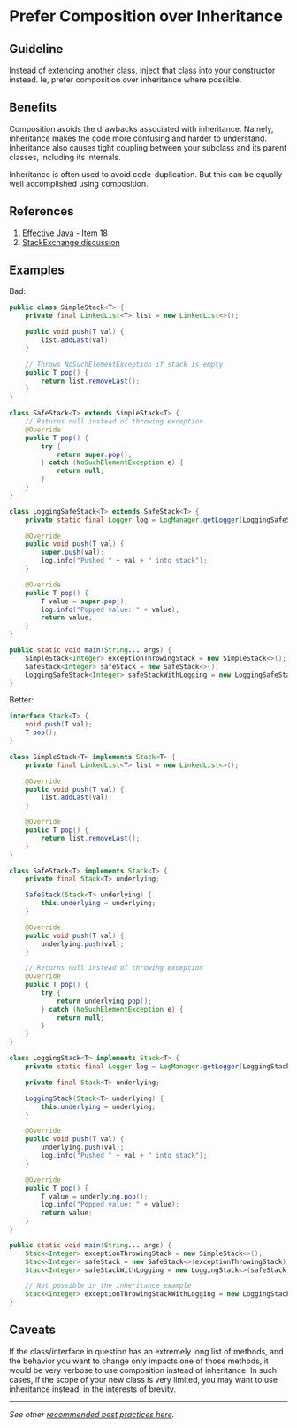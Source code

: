 Prefer Composition over Inheritance
================

Guideline
---------
Instead of extending another class, inject that class into your constructor instead. 
Ie, prefer composition over inheritance where possible.

Benefits
---------
Composition avoids the drawbacks associated with inheritance. 
Namely, inheritance makes the code more confusing and harder to understand. 
Inheritance also causes tight coupling between your subclass and its parent classes, including its internals.

Inheritance is often used to avoid code-duplication. But this can be equally well accomplished using composition.

References
---------

1. [Effective Java](https://www.amazon.com/Effective-Java-Joshua-Bloch-ebook/dp/B078H61SCH) - Item 18
1. [StackExchange discussion](https://softwareengineering.stackexchange.com/questions/134097/why-should-i-prefer-composition-over-inheritance)

Examples
---------

Bad:
```java
public class SimpleStack<T> {
    private final LinkedList<T> list = new LinkedList<>();

    public void push(T val) {
        list.addLast(val);
    }

    // Throws NoSuchElementException if stack is empty
    public T pop() {
        return list.removeLast();
    }
}

class SafeStack<T> extends SimpleStack<T> {
    // Returns null instead of throwing exception
    @Override
    public T pop() {
        try {
            return super.pop();
        } catch (NoSuchElementException e) {
            return null;
        }
    }
}

class LoggingSafeStack<T> extends SafeStack<T> {
    private static final Logger log = LogManager.getLogger(LoggingSafeStack.class);

    @Override
    public void push(T val) {
        super.push(val);
        log.info("Pushed " + val + " into stack");
    }

    @Override
    public T pop() {
        T value = super.pop();
        log.info("Popped value: " + value);
        return value;
    }
}

public static void main(String... args) {
    SimpleStack<Integer> exceptionThrowingStack = new SimpleStack<>();
    SafeStack<Integer> safeStack = new SafeStack<>();
    LoggingSafeStack<Integer> safeStackWithLogging = new LoggingSafeStack<>();
}
```

Better:
```java
interface Stack<T> {
    void push(T val);
    T pop();
}

class SimpleStack<T> implements Stack<T> {
    private final LinkedList<T> list = new LinkedList<>();

    @Override
    public void push(T val) {
        list.addLast(val);
    }

    @Override
    public T pop() {
        return list.removeLast();
    }
}

class SafeStack<T> implements Stack<T> {
    private final Stack<T> underlying;

    SafeStack(Stack<T> underlying) {
        this.underlying = underlying;
    }

    @Override
    public void push(T val) {
        underlying.push(val);
    }

    // Returns null instead of throwing exception
    @Override
    public T pop() {
        try {
            return underlying.pop();
        } catch (NoSuchElementException e) {
            return null;
        }
    }
}

class LoggingStack<T> implements Stack<T> {
    private static final Logger log = LogManager.getLogger(LoggingStack.class);

    private final Stack<T> underlying;

    LoggingStack(Stack<T> underlying) {
        this.underlying = underlying;
    }

    @Override
    public void push(T val) {
        underlying.push(val);
        log.info("Pushed " + val + " into stack");
    }

    @Override
    public T pop() {
        T value = underlying.pop();
        log.info("Popped value: " + value);
        return value;
    }
}

public static void main(String... args) {
    Stack<Integer> exceptionThrowingStack = new SimpleStack<>();
    Stack<Integer> safeStack = new SafeStack<>(exceptionThrowingStack);
    Stack<Integer> safeStackWithLogging = new LoggingStack<>(safeStack);

    // Not possible in the inheritance example
    Stack<Integer> exceptionThrowingStackWithLogging = new LoggingStack<>(exceptionThrowingStack);
}
```

Caveats
---------
If the class/interface in question has an extremely long list of methods, and the behavior you want to change only impacts one of those methods, it would be very verbose to use composition instead of inheritance.
In such cases, if the scope of your new class is very limited, you may want to use inheritance instead, in the interests of brevity.

----

*See other [recommended best practices here](https://github.com/RvPr/Awesome-Best-Practices/blob/master/README.md).*